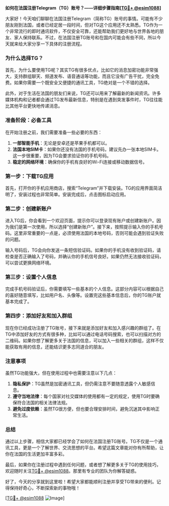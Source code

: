 **如何在法国注册Telegram（TG）账号？——详细步骤指南[[TG💪+ @esim1088](https://t.me/s/esim1088)]**

大家好！今天咱们聊聊在法国注册Telegram（简称TG）账号的事情。可能有不少朋友刚到法国，或者已经定居一段时间，但对TG这个应用还不太熟悉。TG作为一个非常流行的即时通讯软件，不仅安全可靠，还能帮助我们更好地与世界各地的朋友、家人保持联系。不过，在法国注册TG账号和在国内可能会有些不同，所以今天就来给大家分享一下具体的注册流程。

### **为什么选择TG？**

首先，为什么要使用TG呢？其实TG有很多优点，比如它的消息加密功能非常强大，支持群组聊天、频道发布、语音通话等功能，而且它没有广告干扰，完全免费。如果你需要一个既安全又便捷的通讯工具，TG绝对是一个不错的选择。

此外，对于生活在法国的朋友们来说，TG还可以用来了解最新的新闻资讯。许多媒体机构和记者都会通过TG发布最新信息，特别是在遇到突发事件时，TG往往能比其他平台更快地传递消息。

### **准备阶段：必备工具**

在开始注册之前，我们需要准备一些必要的东西：

1. **一部智能手机**：无论是安卓还是苹果手机都可以。
2. **法国本地SIM卡**：如果你还没有法国的手机号码，建议先办一张本地SIM卡。这一步很重要，因为TG会要求验证你的手机号码。
3. **稳定的网络环境**：确保你的手机有良好的Wi-Fi连接或移动数据信号。

### **第一步：下载TG应用**

首先，打开你的手机应用商店，搜索“Telegram”并下载安装。TG的应用界面简洁明了，安装过程也非常简单。安装完成后，点击图标启动应用。

### **第二步：创建新账户**

进入TG后，你会看到一个欢迎页面，提示你可以登录现有账户或创建新账户。因为我们是第一次使用，所以选择“创建新账户”。接下来，按照提示输入你的手机号码。这里非常重要的一点是，必须使用法国的本地号码，否则可能会遇到验证失败的问题。

输入号码后，TG会向你发送一条短信验证码。如果你的手机没有收到验证码，请检查是否正确输入了号码，并确认你的手机信号良好。如果仍然无法接收验证码，可以尝试更换网络环境。

### **第三步：设置个人信息**

完成手机号码验证后，你需要填写一些基本的个人信息。这部分内容可以根据自己的喜好随意填写，比如用户名、头像等。设置完这些基本信息后，你的TG账户就基本完成了。

### **第四步：添加好友和加入群组**

现在你已经成功注册了TG账号，接下来就是添加好友和加入感兴趣的群组了。在TG中添加好友的方式有很多种，比如可以通过电话号码搜索，也可以扫描对方的二维码。如果你想了解更多关于法国的信息，可以加入一些相关的群组，这样不仅能获取有用的信息，还能结识更多志同道合的朋友。

### **注意事项**

虽然TG功能强大，但在使用过程中也需要注意以下几点：

1. **隐私保护**：TG虽然是加密通讯工具，但仍需注意不要随意透露个人敏感信息。
2. **遵守当地法律**：每个国家对社交媒体的使用都有一定的规定，使用TG时要确保符合法国的相关法律法规。
3. **避免过度依赖**：虽然TG很方便，但也要合理安排时间，避免沉迷其中影响正常生活。

### **总结**

通过以上步骤，相信大家都已经学会了如何在法国注册TG账号。TG不仅是一个通讯工具，更是一个了解世界、交流思想的平台。希望这篇文章能对你有所帮助，让你在法国的生活更加丰富多彩。

最后，如果你在注册过程中遇到任何问题，或者想了解更多关于TG的使用技巧，欢迎随时关注[TG💪+ @esim1088](https://t.me/s/esim1088)。那里有专业的团队为你解答疑惑。

好了，今天的分享就到这里啦！希望大家都能顺利注册并享受TG带来的便利。记得保持好奇心，不断探索新的事物哦！

[[TG💪+ @esim1088](https://t.me/s/esim1088) ![Image](https://i.postimg.cc/4NQfJmqS/Snipaste-2025-05-13-00-14-12.png)]
